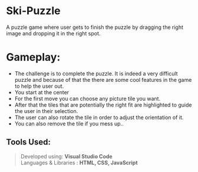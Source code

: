 # Ski-Puzzle
A puzzle game where user gets to finish the puzzle by dragging the right image and dropping it in the right spot.

# Gameplay:
* The challenge is to complete the puzzle. It is indeed a very difficult puzzle and because of that the   there are some cool features in the game to help the user out.
* You start at the center
* For the first move you can choose any picture tile you want.
* After that the tiles that are potentially the right fit are highlighted to guide the user in their       selection. 
* The user can also rotate the tile in order to adjust the orientation of it.
* You can also remove the tile if you mess up.. 

## Tools Used: 
> Developed using:  **Visual Studio Code**  
> Languages & Libraries : **HTML, CSS, JavaScript**  
